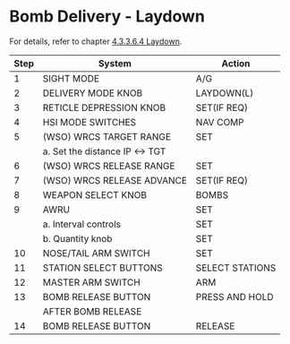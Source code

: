 # Bomb Delivery - Laydown

For details, refer to chapter
[4.3.3.6.4 Laydown](../../stores/air_to_ground/bombs/employment/laydown_modes.md).

| Step | System                         | Action          |
| ---- | ------------------------------ | --------------- |
| 1    | SIGHT MODE                     | A/G             |
| 2    | DELIVERY MODE KNOB             | LAYDOWN(L)      |
| 3    | RETICLE DEPRESSION KNOB        | SET(IF REQ)     |
| 4    | HSI MODE SWITCHES              | NAV COMP        |
| 5    | (WSO) WRCS TARGET RANGE        | SET             |
|      | a. Set the distance IP <-> TGT |                 |
| 6    | (WSO) WRCS RELEASE RANGE       | SET             |
| 7    | (WSO) WRCS RELEASE ADVANCE     | SET(IF REQ)     |
| 8    | WEAPON SELECT KNOB             | BOMBS           |
| 9    | AWRU                           | SET             |
|      | a. Interval controls           | SET             |
|      | b. Quantity knob               | SET             |
| 10   | NOSE/TAIL ARM SWITCH           | SET             |
| 11   | STATION SELECT BUTTONS         | SELECT STATIONS |
| 12   | MASTER ARM SWITCH              | ARM             |
| 13   | BOMB RELEASE BUTTON            | PRESS AND HOLD  |
|      | AFTER BOMB RELEASE             |                 |
| 14   | BOMB RELEASE BUTTON            | RELEASE         |
